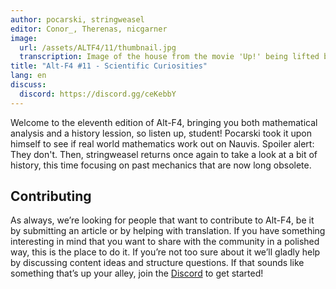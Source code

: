 ```yaml
---
author: pocarski, stringweasel
editor: Conor_, Therenas, nicgarner
image:
  url: /assets/ALTF4/11/thumbnail.jpg
  transcription: Image of the house from the movie 'Up!' being lifted by a bunch of Factorio locomotives
title: "Alt-F4 #11 - Scientific Curiosities"
lang: en
discuss:
  discord: https://discord.gg/ceKebbY
---
```


Welcome to the eleventh edition of Alt-F4, bringing you both mathematical analysis and a history lession, so listen up,  student! Pocarski took it upon himself to see if real world mathematics work out on Nauvis. Spoiler alert: They don't. Then, stringweasel returns once again to take a look at a bit of history, this time focusing on past mechanics that are now long obsolete.

## Contributing

As always, we’re looking for people that want to contribute to Alt-F4, be it by submitting an article or by helping with translation. If you have something interesting in mind that you want to share with the community in a polished way, this is the place to do it. If you’re not too sure about it we’ll gladly help by discussing content ideas and structure questions. If that sounds like something that’s up your alley, join the [Discord](https://discord.gg/nxnCFkb) to get started!